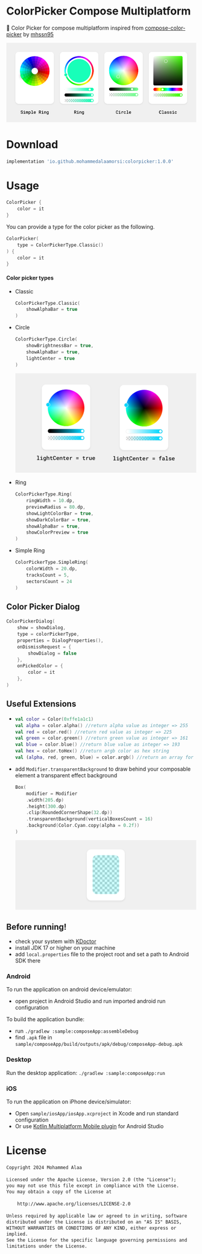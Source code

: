 # ColorPicker Compose Multiplatform

🎨 Color Picker for compose multiplatform inspired from [compose-color-picker](https://github.com/mhssn95/compose-color-picker) by [mhssn95](https://github.com/mhssn95)

![colorPickers](/assets/colorPickers.png)


# Download

```groovy
implementation 'io.github.mohammedalaamorsi:colorpicker:1.0.0'
```
# Usage

```kotlin
ColorPicker {
    color = it
}
```

You can provide a type for the color picker as the following.

```kotlin
ColorPicker(
    type = ColorPickerType.Classic()
) {
    color = it
}
```
#### Color picker types
- Classic

  ```kotlin
  ColorPickerType.Classic(
      showAlphaBar = true
  )
  ```

- Circle

  ```kotlin
  ColorPickerType.Circle(
      showBrightnessBar = true,
      showAlphaBar = true,
      lightCenter = true
  )
  ```

  ![circleColorPickers](/assets/circleColorPicker.png)


- Ring

  ```kotlin
  ColorPickerType.Ring(
      ringWidth = 10.dp,
      previewRadius = 80.dp,
      showLightColorBar = true,
      showDarkColorBar = true,
      showAlphaBar = true,
      showColorPreview = true
  )
  ```



- Simple Ring

  ```kotlin
  ColorPickerType.SimpleRing(
      colorWidth = 20.dp,
      tracksCount = 5,
      sectorsCount = 24
  )
  ```

## Color Picker Dialog

```kotlin
ColorPickerDialog(
    show = showDialog,
    type = colorPickerType,
    properties = DialogProperties(),
    onDismissRequest = {
    	showDialog = false
    },
    onPickedColor = {
    	color = it
    },
)
```

## Useful Extensions

- ```kotlin
  val color = Color(0xffe1a1c1)
  val alpha = color.alpha() //return alpha value as integer => 255
  val red = color.red() //return red value as integer => 225
  val green = color.green() //return green value as integer => 161
  val blue = color.blue() //return blue value as integer => 193
  val hex = color.toHex() //return argb color as hex string
  val (alpha, red, green, blue) = color.argb() //return an array for all color channels value
  ```

- add `Modifier.transparentBackground` to draw behind your composable element a transparent effect background

  ```kotlin
  Box(
      modifier = Modifier
      .width(205.dp)
      .height(300.dp)
      .clip(RoundedCornerShape(32.dp))
      .transparentBackground(verticalBoxesCount = 16)
      .background(Color.Cyan.copy(alpha = 0.2f))
  )
  ```

  ![transparentBackground](/assets/transparentBackground.png)


## Before running!
 - check your system with [KDoctor](https://github.com/Kotlin/kdoctor)
 - install JDK 17 or higher on your machine
 - add `local.properties` file to the project root and set a path to Android SDK there

### Android
To run the application on android device/emulator:  
 - open project in Android Studio and run imported android run configuration

To build the application bundle:
 - run `./gradlew :sample:composeApp:assembleDebug`
 - find `.apk` file in `sample/composeApp/build/outputs/apk/debug/composeApp-debug.apk`

### Desktop
Run the desktop application: `./gradlew :sample:composeApp:run`

### iOS
To run the application on iPhone device/simulator:
 - Open `sample/iosApp/iosApp.xcproject` in Xcode and run standard configuration
 - Or use [Kotlin Multiplatform Mobile plugin](https://plugins.jetbrains.com/plugin/14936-kotlin-multiplatform-mobile) for Android Studio


# License

```
Copyright 2024 Mohammed Alaa

Licensed under the Apache License, Version 2.0 (the "License");
you may not use this file except in compliance with the License.
You may obtain a copy of the License at

    http://www.apache.org/licenses/LICENSE-2.0

Unless required by applicable law or agreed to in writing, software
distributed under the License is distributed on an "AS IS" BASIS,
WITHOUT WARRANTIES OR CONDITIONS OF ANY KIND, either express or implied.
See the License for the specific language governing permissions and
limitations under the License.
```

